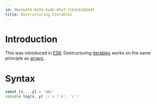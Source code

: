 ```yaml
---
id: 96e9e4f6-8d7d-4a46-85ef-7cb3eb3804df
title: Destructuring Iterables
---
```


# Introduction

This was introduced in [ES6](20201030093404-es6). Destructuring
[iterables](20201014092625-javascript_iterables) works on the same
principle as [arrays](20201103111509-destructuring_arrays).

# Syntax

``` javascript
const [x,...y] = 'abc'
console.log(x, y) // a ['b', 'c']
```
